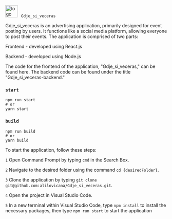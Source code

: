 

<img width="38" alt="logo" src="https://user-images.githubusercontent.com/97240452/220080702-d38a8862-e9b4-4edf-a8b7-62ec2f92933c.png"> ` Gdje_si_veceras`

  Gdje_si_veceras is an advertising application, primarily designed for event posting by users. It functions like a social media platform, allowing everyone to post their events.
The application is comprised of two parts:

Frontend - developed using React.js 

Backend - developed using Node.js

The code for the frontend of the application, "Gdje_si_veceras," can be found here. The backend code can be found under the title "Gdje_si_veceras-backend."


### `start`

```
npm run start
# or
yarn start
```

### `build`


```
npm run build
# or
yarn build
```

To start the application, follow these steps:

`1` Open Command Prompt by typing `cmd` in the Search Box.

`2` Navigate to the desired folder using the command `cd {desiredFolder}`.

`3` Clone the application by typing `git clone git@github.com:alilovicana/Gdje_si_veceras.git`.

`4` Open the project in Visual Studio Code.

`5` In a new terminal within Visual Studio Code, type  `npm install` to install the necessary packages, then type `npm run start` to start the application

                                   
                                                     
                                                     

